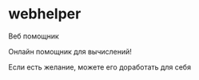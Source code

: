 # webhelper
Веб помощник

Онлайн помощник для вычислений!

Если есть желание, можете его доработать для себя
